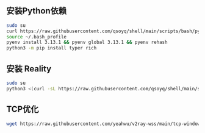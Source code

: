 ## 安装Python依赖

```bash
sudo su
curl https://raw.githubusercontent.com/qsoyq/shell/main/scripts/bash/pyenv-installer.sh | bash
source ~/.bash_profile
pyenv install 3.13.1 && pyenv global 3.13.1 && pyenv rehash
python3 -m pip install typer rich
```

## 安装 Reality

```bash
sudo su
python3 <(curl -sL https://raw.githubusercontent.com/qsoyq/shell/main/scripts/python/vpn/reality.py)
```

## TCP优化

```bash
wget https://raw.githubusercontent.com/yeahwu/v2ray-wss/main/tcp-window.sh && bash tcp-window.sh
```
